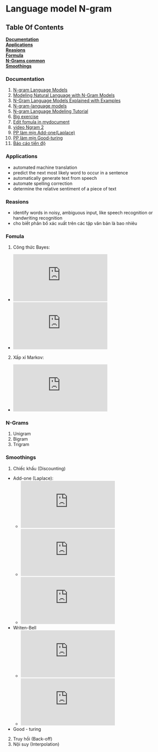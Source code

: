 # Language model N-gram

## Table Of Contents
  **[Documentation](#documentation)**<br>
  **[Applications](#applications)**<br>
  **[Reasions](#reasions)**<br>
  **[Formula](#fomula)**<br>
  **[N-Grams common](#n-grams)**<br>
  **[Smoothings](#smoothing)**<br>
### Documentation
  1. [N-gram Language Models](https://web.stanford.edu/~jurafsky/slp3/3.pdf)
  2. [Modeling Natural Language with N-Gram Models](https://sookocheff.com/post/nlp/n-gram-modeling/)
  3. [N-Gram Language Models Explained with Examples](https://vitalflux.com/n-gram-language-models-explained-examples/)
  4. [N-gram-language models](http://www.cis.hut.fi/Opinnot/T-61.281/Luennot08/luento08_9.pdf)
  5. [N-gram Language Modeling Tutorial](http://ssli.ee.washington.edu/WS07/notes/ngrams.pdf)
  6. [Big exercise](https://www.slideshare.net/kimdinhsonict/ngram-29611724)
  7. [Edit fomula in mydocument](http://latex.codecogs.com/eqneditor/editor.php)
  8. [video Ngram 2](https://www.youtube.com/watch?v=2URgnK4fAqg)
  9. [PP làm mịn Add-one(Laplace)](https://www.youtube.com/watch?v=SsvYOs_d6fA)
  10. [PP làm mịn Good-turing](https://www.youtube.com/watch?v=YqXAWfE9S4M)
  11. [Báo cáo tiến độ](https://docs.google.com/spreadsheets/d/1WAQQ08n08BsY5aA_eTvdf4sg5TJTtws0No4fpN0D07E/edit?ts=5c3ea1ba#gid=0)
### Applications
  * automated machine translation
  * predict the next most likely word to occur in a sentence
  * automatically generate text from speech
  * automate spelling correction
  * determine the relative sentiment of a piece of text
### Reasions
  * identify words in noisy, ambiguous input, like speech recognition or handwriting recognition
  * cho biết phân bố xác xuất trên các tập văn bản là bao nhiêu
### Fomula
  1. Công thức Bayes: <br>
  * ![Công thức Bayes](http://latex.codecogs.com/gif.latex?P%28AB%29%3DP%28B%7CA%29*P%28A%29)
  * ![Công thức Bayes cho chuỗi W](http://latex.codecogs.com/gif.latex?P%28W_%7B1%7DW_%7B2%7D..W_%7Bm%7D%29%3DP%28W_%7B1%7D%29*P%28W_%7B2%7D%7CW_1%29*P%28W_%7B3%7D%7CW_%7B1%7D%5E%7B2%7D%29*...*P%28W_m%7CW_%7B1%7D%5E%7Bm-1%7D%29)
  2. Xấp xỉ Markov:<br>
  * ![Công thức Markov](http://latex.codecogs.com/gif.latex?P%28W_%7B1%7DW_%7B2%7D..W%7Bm%7D%29%20%3D%20P%28W_%7B1%7D%29*P%28W_%7B2%7D%7CW_%7B1%7D%29*P%28%7BW_%7B3%7D%7CW_%7B1%7D%5E2%7D%29..*P%28W_%7Bm%7D%7CW_%7Bm-n%7D%5E%7Bm-1%7D%29)
### N-Grams
  1. Unigram
  2. Bigram
  3. Trigram
### Smoothings
  1. Chiếc khấu (Discounting)
  * Add-one (Laplace):
      - ![Tính Ci* với unigram](http://latex.codecogs.com/gif.latex?C_%7Bi%7D%5E*%20%3D%20%28C_%7Bi%7D&plus;1%29%5Cfrac%7BM%7D%7BM%5E%7B%27%7D%7D)  
      - ![Tính Pi* với unigram](http://latex.codecogs.com/gif.latex?P_%7Bi%7D%5E%7B*%7D%3D%5Cfrac%7BC_%7Bi%7D%5E%7B*%7D%7D%7BM%5E%7B%27%7D%7D%3D%5Cfrac%7BC_%7Bi%7D&plus;1%7D%7BM&plus;V%7D)<br>
      - ![Tính Pi* với ngram](http://latex.codecogs.com/gif.latex?P_%7Bi%7D%5E%7B*%7D%28W_%7Bi%7D%7CW_%7Bi-n&plus;1%7D%5E%7Bi-1%7D%29%3D%5Cfrac%7BC%28W_%7Bi-n&plus;1%7D%5E%7Bi%7D%29%7D%7BC%28W_%7Bi-n&plus;1%7D%5E%7Bi-1%7D%29&plus;V%7D)<br>
  * Writen-Bell
      - ![Tính P khi Ci-1=0](http://latex.codecogs.com/gif.latex?P%28W_%7Bi%7D%7CW_%7Bi-n&plus;1%7D%5E%7Bi-1%7D%29%3D%5Cfrac%7BT%28W_%7Bi&plus;n-1%7D%5E%7Bi%7D%29&plus;1%7D%7BZ%28W_%7Bi&plus;n-1%7D%5E%7Bi%7D%29%5BC%28W_%7Bi&plus;n-1%7D%5E%7Bi-1%7D%29&plus;T%28W_%7Bi&plus;n-1%7D%5E%7Bi%7D%29%5D%7D)
      - ![Tính P khi ci-1>0](http://latex.codecogs.com/gif.latex?P%28W_%7Bi%7D%7CW_%7Bi-n&plus;1%7D%5E%7Bi-1%7D%29%3D%5Cfrac%7BC%28W_%7Bi&plus;n-1%7D%5E%7Bi%7D%29&plus;1%7D%7BC%28W_%7Bi&plus;n-1%7D%5E%7Bi-1%7D%29&plus;T%28W_%7Bi&plus;n-1%7D%5E%7Bi%7D%29%7D)
  * Good - turing
  2. Truy hồi (Back-off)
  3. Nội suy (Interpolation)
